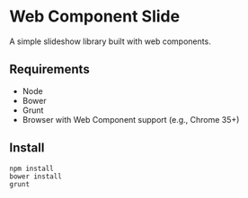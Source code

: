 # Web Component Slide

A simple slideshow library built with web components.

## Requirements

* Node
* Bower
* Grunt
* Browser with Web Component support (e.g., Chrome 35+)

## Install

    npm install
    bower install
    grunt
